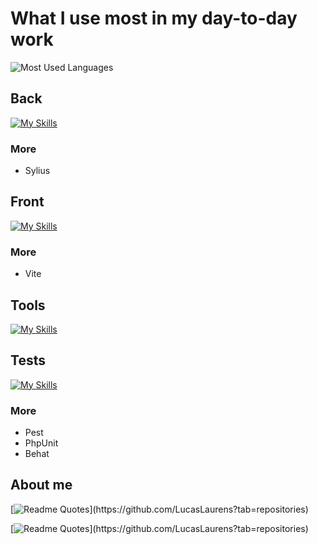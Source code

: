 # What I use most in my day-to-day work

![Most Used Languages](https://github-readme-stats.vercel.app/api/top-langs/?username=LucasLaurens&show_icons=true&theme=transparent&layout=pie)

## Back

[![My Skills](https://skillicons.dev/icons?i=php,laravel,symfony,docker,git,mysql,sqlite,go,redis)](https://skillicons.dev)

### More

- Sylius

## Front

[![My Skills](https://skillicons.dev/icons?i=js,ts,vue,nextjs,pinia,tailwind,sass)](https://skillicons.dev)

### More 

- Vite

## Tools

[![My Skills](https://skillicons.dev/icons?i=bash,github,githubactions,gitlab,postman,sentry)](https://skillicons.dev)

## Tests

[![My Skills](https://skillicons.dev/icons?i=cypress)](https://skillicons.dev)

### More

- Pest
- PhpUnit
- Behat

## About me

[![Readme Quotes](https://quotes-github-readme.vercel.app/api?type=horizontal&theme=dracula&quote=I%20am%20Lucas%20and%20I%20love%20to%20work%20on%20any%20development%20project.%20I%20like%20to%20discover%20new%20technologies%20and%20frameworks.%20I%20also%20like%20to%20think%20about%20different%20issues%20and%20solve%20them.)](https://github.com/LucasLaurens?tab=repositories)

[![Readme Quotes](https://quotes-github-readme.vercel.app/api?type=horizontal&theme=dracula&quote=What's%20more,%20I%20really%20like%20to%20think%20about%20how%20to%20structure%20things,%20like%20thinking%20about%20the%20database%20infrastructure%20or%20how%20to%20write%20my%20code%20cleanly%20using%20`SOLID`%20principles%20or%20`design%20patterns`.)](https://github.com/LucasLaurens?tab=repositories)
